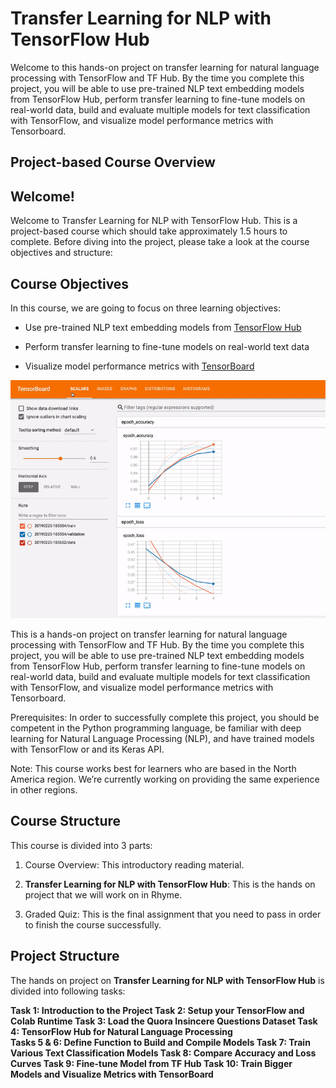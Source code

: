 # Transfer Learning for NLP with TensorFlow Hub

Welcome to this hands-on project on transfer learning for natural language processing with TensorFlow and TF Hub. By the time you complete this project, you will be able to use pre-trained NLP text embedding models from TensorFlow Hub, perform transfer learning to fine-tune models on real-world data, build and evaluate multiple models for text classification with TensorFlow, and visualize model performance metrics with Tensorboard.

## Project-based Course Overview
## Welcome!

Welcome to Transfer Learning for NLP with TensorFlow Hub. This is a project-based course which should take approximately 1.5 hours to complete. Before diving into the project, please take a look at the course objectives and structure:


## Course Objectives

In this course, we are going to focus on three learning objectives:

* Use pre-trained NLP text embedding models from [TensorFlow Hub](https://tfhub.dev/)

* Perform transfer learning to fine-tune models on real-world text data  

* Visualize model performance metrics with [TensorBoard](https://www.tensorflow.org/tensorboard)  


![image](images/tensorboard.gif)

This is a hands-on project on transfer learning for natural language processing with TensorFlow and TF Hub.  By the time you complete this project, you will be able to use pre-trained NLP text embedding models from TensorFlow Hub, perform transfer learning to fine-tune models on real-world data, build and evaluate multiple models for text classification with TensorFlow, and visualize model performance metrics with Tensorboard.

Prerequisites: In order to successfully complete this project, you should be competent in the Python programming language, be familiar with deep learning for Natural Language Processing (NLP), and have trained models with TensorFlow or and its Keras API.

Note: This course works best for learners who are based in the North America region. We’re currently working on providing the same experience in other regions.

## Course Structure

This course is divided into 3 parts:

1. Course Overview: This introductory reading material.

2. **Transfer Learning for NLP with TensorFlow Hub**: This is the hands on project that we will work on in Rhyme.

3. Graded Quiz: This is the final assignment that you need to pass in order to finish the course successfully.

## Project Structure

The hands on project on **Transfer Learning for NLP with TensorFlow Hub** is divided into following tasks:

**Task 1: Introduction to the Project
Task 2:  Setup your TensorFlow and Colab Runtime
Task 3: Load the Quora Insincere Questions Dataset
Task 4: TensorFlow Hub for Natural Language Processing  
Tasks 5 & 6: Define Function to Build and Compile Models
Task 7:  Train Various Text Classification Models
Task 8: Compare Accuracy and Loss Curves
Task 9: Fine-tune Model from TF Hub
Task 10: Train Bigger Models and Visualize Metrics with TensorBoard**